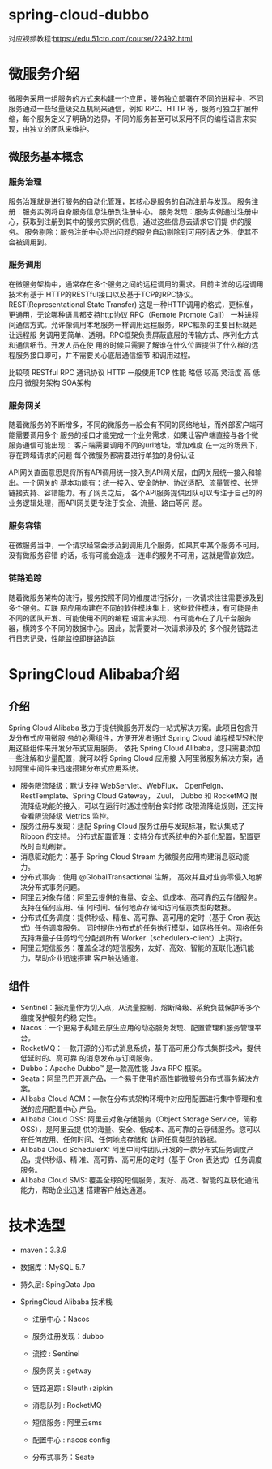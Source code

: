 # spring-cloud-dubbo
对应视频教程:https://edu.51cto.com/course/22492.html

# 微服务介绍

​		微服务采用一组服务的方式来构建一个应用，服务独立部署在不同的进程中，不同服务通过一些轻量级交互机制来通信，例如 RPC、HTTP 等，服务可独立扩展伸缩，每个服务定义了明确的边界，不同的服务甚至可以采用不同的编程语言来实现，由独立的团队来维护。


## 微服务基本概念

### 服务治理

服务治理就是进行服务的自动化管理，其核心是服务的自动注册与发现。
服务注册：服务实例将自身服务信息注册到注册中心。
服务发现：服务实例通过注册中心，获取到注册到其中的服务实例的信息，通过这些信息去请求它们提
供的服务。
服务剔除：服务注册中心将出问题的服务自动剔除到可用列表之外，使其不会被调用到。



### 服务调用

在微服务架构中，通常存在多个服务之间的远程调用的需求。目前主流的远程调用技术有基于
HTTP的RESTful接口以及基于TCP的RPC协议。
REST(Representational State Transfer)
这是一种HTTP调用的格式，更标准，更通用，无论哪种语言都支持http协议
RPC（Remote Promote Call）
一种进程间通信方式。允许像调用本地服务一样调用远程服务。RPC框架的主要目标就是让远程服
务调用更简单、透明。RPC框架负责屏蔽底层的传输方式、序列化方式和通信细节。开发人员在使
用的时候只需要了解谁在什么位置提供了什么样的远程服务接口即可，并不需要关心底层通信细节
和调用过程。



比较项 				RESTful 				RPC
通讯协议 			HTTP 					一般使用TCP
性能 					略低 					 较高
灵活度 				高 						 低
应用 					微服务架构 		 SOA架构

### 服务网关

随着微服务的不断增多，不同的微服务一般会有不同的网络地址，而外部客户端可能需要调用多个
服务的接口才能完成一个业务需求，如果让客户端直接与各个微服务通信可能出现：
客户端需要调用不同的url地址，增加难度
在一定的场景下，存在跨域请求的问题
每个微服务都需要进行单独的身份认证

API网关直面意思是将所有API调用统一接入到API网关层，由网关层统一接入和输出。一个网关的
基本功能有：统一接入、安全防护、协议适配、流量管控、长短链接支持、容错能力。有了网关之后，
各个API服务提供团队可以专注于自己的的业务逻辑处理，而API网关更专注于安全、流量、路由等问
题。



### 服务容错

在微服务当中，一个请求经常会涉及到调用几个服务，如果其中某个服务不可用，没有做服务容错
的话，极有可能会造成一连串的服务不可用，这就是雪崩效应。



### 链路追踪

随着微服务架构的流行，服务按照不同的维度进行拆分，一次请求往往需要涉及到多个服务。互联
网应用构建在不同的软件模块集上，这些软件模块，有可能是由不同的团队开发、可能使用不同的编程
语言来实现、有可能布在了几千台服务器，横跨多个不同的数据中心。因此，就需要对一次请求涉及的
多个服务链路进行日志记录，性能监控即链路追踪





# SpringCloud Alibaba介绍

## 介绍

Spring Cloud Alibaba 致力于提供微服务开发的一站式解决方案。此项目包含开发分布式应用微服
务的必需组件，方便开发者通过 Spring Cloud 编程模型轻松使用这些组件来开发分布式应用服务。
依托 Spring Cloud Alibaba，您只需要添加一些注解和少量配置，就可以将 Spring Cloud 应用接
入阿里微服务解决方案，通过阿里中间件来迅速搭建分布式应用系统。

* 服务限流降级：默认支持 WebServlet、WebFlux， OpenFeign、RestTemplate、Spring Cloud
  Gateway， Zuul， Dubbo 和 RocketMQ 限流降级功能的接入，可以在运行时通过控制台实时修
  改限流降级规则，还支持查看限流降级 Metrics 监控。
* 服务注册与发现：适配 Spring Cloud 服务注册与发现标准，默认集成了 Ribbon 的支持。
  分布式配置管理：支持分布式系统中的外部化配置，配置更改时自动刷新。
* 消息驱动能力：基于 Spring Cloud Stream 为微服务应用构建消息驱动能力。
* 分布式事务：使用 @GlobalTransactional 注解， 高效并且对业务零侵入地解决分布式事务问题。
* 阿里云对象存储：阿里云提供的海量、安全、低成本、高可靠的云存储服务。支持在任何应用、任
  何时间、任何地点存储和访问任意类型的数据。
* 分布式任务调度：提供秒级、精准、高可靠、高可用的定时（基于 Cron 表达式）任务调度服务。
  同时提供分布式的任务执行模型，如网格任务。网格任务支持海量子任务均匀分配到所有
  Worker（schedulerx-client）上执行。
* 阿里云短信服务：覆盖全球的短信服务，友好、高效、智能的互联化通讯能力，帮助企业迅速搭建
  客户触达通道。



## 组件

* Sentinel：把流量作为切入点，从流量控制、熔断降级、系统负载保护等多个维度保护服务的稳
  定性。
* Nacos：一个更易于构建云原生应用的动态服务发现、配置管理和服务管理平台。
* RocketMQ：一款开源的分布式消息系统，基于高可用分布式集群技术，提供低延时的、高可靠
  的消息发布与订阅服务。
* Dubbo：Apache Dubbo™ 是一款高性能 Java RPC 框架。
* Seata：阿里巴巴开源产品，一个易于使用的高性能微服务分布式事务解决方案。
* Alibaba Cloud ACM：一款在分布式架构环境中对应用配置进行集中管理和推送的应用配置中心
  产品。
* Alibaba Cloud OSS: 阿里云对象存储服务（Object Storage Service，简称 OSS），是阿里云提
  供的海量、安全、低成本、高可靠的云存储服务。您可以在任何应用、任何时间、任何地点存储和
  访问任意类型的数据。
* Alibaba Cloud SchedulerX: 阿里中间件团队开发的一款分布式任务调度产品，提供秒级、精
  准、高可靠、高可用的定时（基于 Cron 表达式）任务调度服务。
* Alibaba Cloud SMS: 覆盖全球的短信服务，友好、高效、智能的互联化通讯能力，帮助企业迅速
  搭建客户触达通道。



# 技术选型

* maven：3.3.9

* 数据库：MySQL 5.7

* 持久层: SpingData Jpa

* SpringCloud Alibaba 技术栈

  * 注册中心：Nacos

  * 服务注册发现：dubbo

  * 流控 : Sentinel

  * 服务网关 : getway

  * 链路追踪 : Sleuth+zipkin

  * 消息队列 : RocketMQ

  * 短信服务 : 阿里云sms

  * 配置中心 : nacos config

  * 分布式事务：Seate
